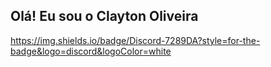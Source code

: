 ## Olá! Eu sou o Clayton Oliveira

https://img.shields.io/badge/Discord-7289DA?style=for-the-badge&logo=discord&logoColor=white
